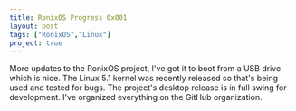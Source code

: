 ```yaml
---
title: RonixOS Progress 0x001
layout: post
tags: ["RonixOS","Linux"]
project: true
---
```


More updates to the RonixOS project, I've got it to boot from a USB drive which is nice. The Linux 5.1 kernel was recently released so that's being used and tested for bugs. The project's desktop release is in full swing for development. I've organized everything on the GitHub organization.
